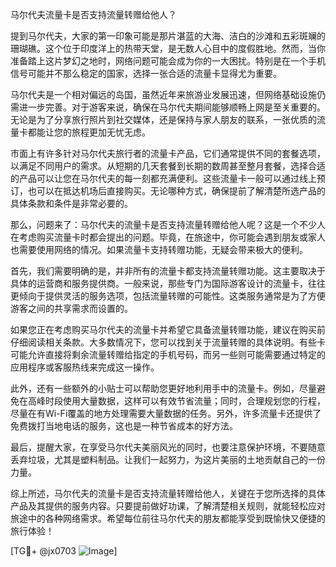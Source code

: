 马尔代夫流量卡是否支持流量转赠给他人？

提到马尔代夫，大家的第一印象可能是那片湛蓝的大海、洁白的沙滩和五彩斑斓的珊瑚礁。这个位于印度洋上的热带天堂，是无数人心目中的度假胜地。然而，当你准备踏上这片梦幻之地时，网络问题可能会成为你的一大困扰。特别是在一个手机信号可能并不那么稳定的国家，选择一张合适的流量卡显得尤为重要。

马尔代夫是一个相对偏远的岛国，虽然近年来旅游业发展迅速，但网络基础设施仍需进一步完善。对于游客来说，确保在马尔代夫期间能够顺畅上网是至关重要的。无论是为了分享旅行照片到社交媒体，还是保持与家人朋友的联系，一张优质的流量卡都能让您的旅程更加无忧无虑。

市面上有许多针对马尔代夫旅行者的流量卡产品，它们通常提供不同的套餐选项，以满足不同用户的需求。从短期的几天套餐到长期的数周甚至整月套餐，选择合适的产品可以让您在马尔代夫的每一刻都充满便利。这些流量卡一般可以通过线上预订，也可以在抵达机场后直接购买。无论哪种方式，确保提前了解清楚所选产品的具体条款和条件是非常必要的。

那么，问题来了：马尔代夫的流量卡是否支持流量转赠给他人呢？这是一个不少人在考虑购买流量卡时都会提出的问题。毕竟，在旅途中，你可能会遇到朋友或家人也需要使用网络的情况。如果流量卡支持转赠功能，无疑会带来极大的便利。

首先，我们需要明确的是，并非所有的流量卡都支持流量转赠功能。这主要取决于具体的运营商和服务提供商。一般来说，那些专门为国际游客设计的流量卡，往往更倾向于提供灵活的服务选项，包括流量转赠的可能性。这类服务通常是为了方便游客之间的共享需求而设置的。

如果您正在考虑购买马尔代夫的流量卡并希望它具备流量转赠功能，建议在购买前仔细阅读相关条款。大多数情况下，您可以找到关于流量转赠的具体说明。有些卡可能允许直接将剩余流量转赠给指定的手机号码，而另一些则可能需要通过特定的应用程序或客服热线来完成这一操作。

此外，还有一些额外的小贴士可以帮助您更好地利用手中的流量卡。例如，尽量避免在高峰时段使用大量数据，这样可以有效节省流量；同时，合理规划您的行程，尽量在有Wi-Fi覆盖的地方处理需要大量数据的任务。另外，许多流量卡还提供了免费拨打当地电话的服务，这也是一种节省成本的好方法。

最后，提醒大家，在享受马尔代夫美丽风光的同时，也要注意保护环境，不要随意丢弃垃圾，尤其是塑料制品。让我们一起努力，为这片美丽的土地贡献自己的一份力量。

综上所述，马尔代夫的流量卡是否支持流量转赠给他人，关键在于您所选择的具体产品及其提供的服务内容。只要提前做好功课，了解清楚相关规则，就能轻松应对旅途中的各种网络需求。希望每位前往马尔代夫的朋友都能享受到既愉快又便捷的旅行体验！

[TG💪+ @jx0703 ![Image](https://github.com/user-attachments/assets/dbca1d08-cadb-493c-b0ec-ad6f7a83f270)]